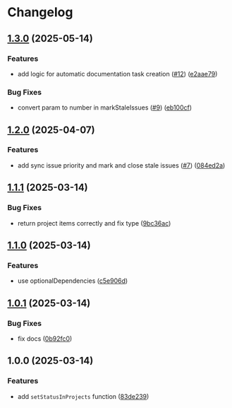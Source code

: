 # Changelog

## [1.3.0](https://github.com/shopware/gh-project-automation/compare/v1.2.0...v1.3.0) (2025-05-14)


### Features

* add logic for automatic documentation task creation ([#12](https://github.com/shopware/gh-project-automation/issues/12)) ([e2aae79](https://github.com/shopware/gh-project-automation/commit/e2aae79bd0d5ef597b5f5218905f1a632846d4ce))


### Bug Fixes

* convert param to number in markStaleIssues ([#9](https://github.com/shopware/gh-project-automation/issues/9)) ([eb100cf](https://github.com/shopware/gh-project-automation/commit/eb100cfc1f72d0064183348379b77e756d8e962e))

## [1.2.0](https://github.com/shopware/gh-project-automation/compare/v1.1.1...v1.2.0) (2025-04-07)


### Features

* add sync issue priority and mark and close stale issues ([#7](https://github.com/shopware/gh-project-automation/issues/7)) ([084ed2a](https://github.com/shopware/gh-project-automation/commit/084ed2ad97d83bcb61e1f2973ca50b45541234ac))

## [1.1.1](https://github.com/shopware/gh-project-automation/compare/v1.1.0...v1.1.1) (2025-03-14)


### Bug Fixes

* return project items correctly and fix type ([9bc36ac](https://github.com/shopware/gh-project-automation/commit/9bc36ac8f551aa7e109aae6e73e0cea68c2512f4))

## [1.1.0](https://github.com/shopware/gh-project-automation/compare/v1.0.1...v1.1.0) (2025-03-14)


### Features

* use optionalDependencies ([c5e906d](https://github.com/shopware/gh-project-automation/commit/c5e906d66bb75ddc1a0401e68a0496871dabb964))

## [1.0.1](https://github.com/shopware/gh-project-automation/compare/v1.0.0...v1.0.1) (2025-03-14)


### Bug Fixes

* fix docs ([0b92fc0](https://github.com/shopware/gh-project-automation/commit/0b92fc0af9f9c7cc0f4aa235ed9833d312ef6ec7))

## 1.0.0 (2025-03-14)


### Features

* add `setStatusInProjects` function ([83de239](https://github.com/shopware/gh-project-automation/commit/83de2393fa48aae922f04349ded198804235f12b))
